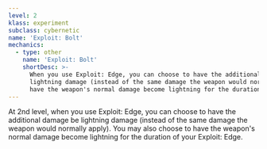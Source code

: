 ```yaml
---
level: 2
klass: experiment
subclass: cybernetic
name: 'Exploit: Bolt'
mechanics:
  - type: other
    name: 'Exploit: Bolt'
    shortDesc: >-
      When you use Exploit: Edge, you can choose to have the additional damage be
      lightning damage (instead of the same damage the weapon would normally apply). You may also choose to
      have the weapon's normal damage become lightning for the duration of your Exploit: Edge.
---
```

At 2nd level, when you use Exploit: Edge, you can choose to have the additional damage be
lightning damage (instead of the same damage the weapon would normally apply). You may also choose to
have the weapon's normal damage become lightning for the duration of your Exploit: Edge.
